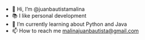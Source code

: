 
- 👋 Hi, I’m @juanbautistamalina
- 📚 I like personal development
- 👾 I’m currently learning about Python and Java
- 📫 How to reach me malinajuanbautista@gmail.com

